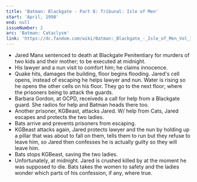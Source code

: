 ```yaml
---
title: 'Batman: Blackgate - Part 8: Tribunal: Isle of Men'
start: 'April, 1998'
end: null
issueNumber: 2
arc: 'Batman: Cataclysm'
link: 'https://dc.fandom.com/wiki/Batman:_Blackgate_-_Isle_of_Men_Vol_1_1'
---
```


- Jared Manx sentenced to death at Blackgate Penitentiary for murders of two kids and their mother; to be executed at midnight.
- His lawyer and a nun visit to comfort him; he claims innocence.
- Quake hits, damages the building, floor begins flooding. Jared's cell opens, instead of escaping he helps lawyer and nun. Water is rising so he opens the other cells on his floor. They go to the next floor; where the prisoners being to attack the guards.
- Barbara Gordon, at GCPD, receiveds a call for help from a Blackgate guard. She radios for help and Batman heads there too.
- Another prisoner, KGBeast, attacks Jared. W/ help from Cats, Jared escapes and protects the two ladies.
- Bats arrive and prevents prisoners from escaping.
- KGBeast attacks again, Jared protects lawyer and the nun by holding up a pillar that was about to fall on them, tells them to run but they refuse to leave him, so Jared then confesses he is actually guilty so they will leave him.
- Bats stops KGBeast, saving the two ladies.
- Unfortunately, at midnight. Jared is crushed killed by at the moment he was supposed to die. Bats takes the women to safety and the ladies wonder which parts of his confession, if any, where true.
